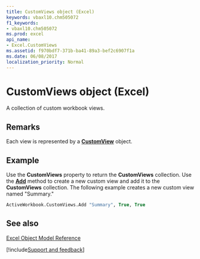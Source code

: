 ```yaml
---
title: CustomViews object (Excel)
keywords: vbaxl10.chm505072
f1_keywords:
- vbaxl10.chm505072
ms.prod: excel
api_name:
- Excel.CustomViews
ms.assetid: f970bdf7-371b-ba41-89a3-bef2c6907f1a
ms.date: 06/08/2017
localization_priority: Normal
---
```



# CustomViews object (Excel)

A collection of custom workbook views.


## Remarks

 Each view is represented by a **[CustomView](Excel.CustomView.md)** object.


## Example

Use the  **CustomViews** property to return the **CustomViews** collection. Use the **[Add](Excel.CustomViews.Add.md)** method to create a new custom view and add it to the **CustomViews** collection. The following example creates a new custom view named "Summary."


```vb
ActiveWorkbook.CustomViews.Add "Summary", True, True
```


## See also


[Excel Object Model Reference](overview/Excel/object-model.md)

[!include[Support and feedback](~/includes/feedback-boilerplate.md)]